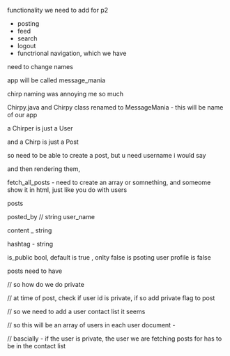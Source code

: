 functionality we need to add for p2
- posting 
- feed
- search
- logout
- functrional navigation, which we have


need to change names

app will be called message_mania




chirp naming was annoying me so much

Chirpy.java and Chirpy class renamed to MessageMania - this will be name of our app

a Chirper is just a User

and a Chirp is just a Post


so need to be able to create a post, but u need username i would say 


and then rendering them, 

fetch_all_posts - need to create an array or somnething, and someome show it in html, just like you do with users 


posts 

posted_by // string user_name

content _ string

hashtag  - string 

is_public bool, default is true , onlty false is psoting user profile is false 


posts need to have 

// so how do we do private 

// at time of post, check if user id is private, if so add private flag to post 


// so we need to add a user contact list it seems

// so this will be an array of users in each user document - 

// bascially - if the user is private, the user we are fetching posts for has to be in the contact list 